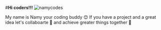 #**Hi coders!!!**
![namycodes](https://github.com/namycodes/namycodes/assets/122107350/ee81ea65-5b1b-4b0f-a428-15e957716efd)

My name is Namy your coding buddy 😊
If you have a project and a great idea let's collaboarte 🤙 and achieve greater things together 👏


